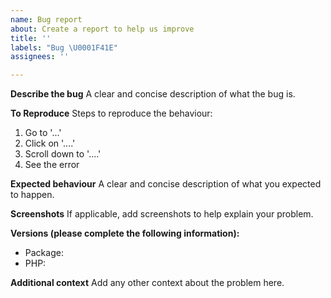 ```yaml
---
name: Bug report
about: Create a report to help us improve
title: ''
labels: "Bug \U0001F41E"
assignees: ''

---
```


**Describe the bug**
A clear and concise description of what the bug is.

**To Reproduce**
Steps to reproduce the behaviour:
1. Go to '...'
2. Click on '....'
3. Scroll down to '....'
4. See the error

**Expected behaviour**
A clear and concise description of what you expected to happen.

**Screenshots**
If applicable, add screenshots to help explain your problem.

**Versions (please complete the following information):**
 - Package:
 - PHP:

**Additional context**
Add any other context about the problem here.
